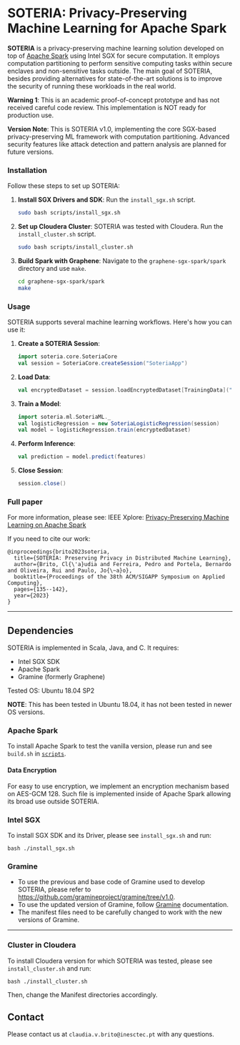 # SOTERIA: Privacy-Preserving Machine Learning for Apache Spark

**SOTERIA** is a privacy-preserving machine learning solution developed on top of [Apache Spark](https://github.com/apache/spark) using Intel SGX for secure computation. It employs computation partitioning to perform sensitive computing tasks within secure enclaves and non-sensitive tasks outside.
The main goal of SOTERIA, besides providing alternatives for state-of-the-art solutions is to improve the security of running these workloads in the real world. 

**Warning 1**: This is an academic proof-of-concept prototype and has not received careful code review. This implementation is NOT ready for production use.

**Version Note**: This is SOTERIA v1.0, implementing the core SGX-based privacy-preserving ML framework with computation partitioning. Advanced security features like attack detection and pattern analysis are planned for future versions.

### Installation

Follow these steps to set up SOTERIA:

1. **Install SGX Drivers and SDK**: Run the `install_sgx.sh` script.
   ```bash
   sudo bash scripts/install_sgx.sh
   ```

2. **Set up Cloudera Cluster**: SOTERIA was tested with Cloudera. Run the `install_cluster.sh` script.
   ```bash
   sudo bash scripts/install_cluster.sh
   ```

3. **Build Spark with Graphene**: Navigate to the `graphene-sgx-spark/spark` directory and use `make`.
   ```bash
   cd graphene-sgx-spark/spark
   make
   ```

### Usage

SOTERIA supports several machine learning workflows. Here's how you can use it:

1. **Create a SOTERIA Session**:
   ```scala
   import soteria.core.SoteriaCore
   val session = SoteriaCore.createSession("SoteriaApp")
   ```

2. **Load Data**:
   ```scala
   val encryptedDataset = session.loadEncryptedDataset[TrainingData]("path/to/data")
   ```

3. **Train a Model**:
   ```scala
   import soteria.ml.SoteriaML._
   val logisticRegression = new SoteriaLogisticRegression(session)
   val model = logisticRegression.train(encryptedDataset)
   ```

4. **Perform Inference**:
   ```scala
   val prediction = model.predict(features)
   ```

5. **Close Session**:
   ```scala
   session.close()
   ```

### Full paper

For more information, please see:
IEEE Xplore: [Privacy-Preserving Machine Learning on Apache Spark](https://ieeexplore.ieee.org/document/10314994)

If you need to cite our work:
```
@inproceedings{brito2023soteria,
  title={SOTERIA: Preserving Privacy in Distributed Machine Learning},
  author={Brito, Cl{\'a}udia and Ferreira, Pedro and Portela, Bernardo and Oliveira, Rui and Paulo, Jo{\~a}o},
  booktitle={Proceedings of the 38th ACM/SIGAPP Symposium on Applied Computing},
  pages={135--142},
  year={2023}
}
```


--------

## Dependencies

SOTERIA is implemented in Scala, Java, and C. It requires:
- Intel SGX SDK
- Apache Spark
- Gramine (formerly Graphene)

Tested OS: Ubuntu 18.04 SP2

**NOTE**: This has been tested in Ubuntu 18.04, it has not been tested in newer OS versions.

### Apache Spark

To install Apache Spark to test the vanilla version, please run and see `build.sh` in [`scripts`](https://github.com/claudiavmbrito/Soteria/tree/main/scripts).

#### Data Encryption

For easy to use encryption, we implement an encryption mechanism based on AES-GCM 128. Such file is implemented inside of Apache Spark allowing its broad use outside SOTERIA.


### Intel SGX

To install SGX SDK and its Driver, please see `install_sgx.sh` and run:

```
bash ./install_sgx.sh
```

### Gramine 

- To use the previous and base code of Gramine used to develop SOTERIA, please refer to https://github.com/gramineproject/gramine/tree/v1.0.
- To use the updated version of Gramine, follow [Gramine](https://github.com/gramineproject/gramine) documentation. 
- The manifest files need to be carefully changed to work with the new versions of Gramine. 
---

### Cluster in Cloudera 

To install Cloudera version for which SOTERIA was tested, please see `install_cluster.sh` and run:

```
bash ./install_cluster.sh
```

Then, change the Manifest directories accordingly.

<!--
___
## Overview

### Machine Learning and Attacks
SOTERIA was built based on the current attacks to the machine learning pipeline as seen in the figure below. 
Specifically, we will consider Adversarial Attacks, Model Extraction, Model Inversion and Membership Inference, and Reconstruction Attacks. 

<p align="center">
    <img src="images/ml_pipeline_refactor-1.png" alt="SOTERIA Architecture" title="Machine Learning Pipeline and Attacks">
</p>

### Architecture

As depicted in Figure 2 by the gray boxes, a Spark cluster is composed of a Master and several Worker nodes.
The architecture of SOTERIA consists of two main designs, SOTERIA-B (baseline) and SOTERIA-P (computation partitioning). 

<p align="center">
    <img src="images/arch_soteria_poster-1.png" alt="SOTERIA Architecture" title="SOTERIA Architecture and Flow">
</p>

SOTERIA-B intends to run all the workloads inside the enclaves, with both master and worker nodes running inside the enclaves.

SOTERIA-P resorts to the partitioning of computation between what runs inside the enclaves and outside the enclaves. With this, a single worker node becomes a double worker node, i.e., two workers run on the node, with one running inside the enclaves and the other outside the enclave. This mechanism reduces the amount of trusted code base to be run inside the enclaves which intends to reduce the overhead imposed by large amounts of code running inside SGX.

<p align="center">
    <img src="images/spark-sml2-1.png" alt="SOTERIA Designs" title="SOTERIA Twofold Worker Design">
</p>

### Security Proofs

In [`proofs`](https://github.com/claudiavmbrito/Soteria/tree/main/proofs), you can find the security proofs of SOTERIA. We discuss the security protocol followed by SOTERIA and define it formally. 

It is divided into two main sections: Section A present the full proof of SOTERIA for all components and Section B depicts the ML attacks and in which circumstances SOTERIA is secure against each attack. 
___

## Getting Started

### Dependencies

SOTERIA is mainly written in Scala, JAVA and C and was built and tested with Intel's SGX SDK `2.6`, SGX Driver `1.8` and Gramine `1.0` (previously named Graphene-SGX).

### Apache Spark

To install Apache Spark to test the vanilla version, please run and see `build.sh` in [`scripts`](https://github.com/claudiavmbrito/Soteria/tree/main/scripts).

#### Data Encryption

For easy to use encryption, we implement an encryption mechanism based on AES-GCM 128. Such file is implemented inside of Apache Spark allowing its broad use outside SOTERIA.


### Intel SGX

To install SGX SDK and its Driver, please see `install_sgx.sh` and run:

```
bash ./install_sgx.sh
```

### Gramine 

- To use the previous and base code of Gramine used to develop SOTERIA, please refer to https://github.com/gramineproject/gramine/tree/v1.0.
- To use the updated version of Gramine, follow [Gramine](https://github.com/gramineproject/gramine) documentation. 
- The manifest files need to be carefully changed to work with the new versions of Gramine. 
---

### Cluster in Cloudera 

To install Cloudera version for which SOTERIA was tested, please see `install_cluster.sh` and run:

```
bash ./install_cluster.sh
```

Then, change the Manifest directories accordingly.

___
-->

## Contact

Please contact us at `claudia.v.brito@inesctec.pt` with any questions.
